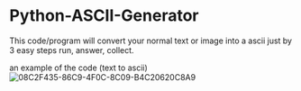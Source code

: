 # Python-ASCII-Generator

This code/program will convert your normal text or image into a ascii just by 3 easy steps run, answer, collect.

an example of the code (text to ascii)
![08C2F435-86C9-4F0C-8C09-B4C20620C8A9](https://user-images.githubusercontent.com/62331780/172042913-69a5ab90-8ec8-4942-84ff-922b2b55ed87.jpeg)
